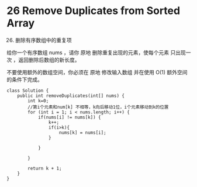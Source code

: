 # 26 Remove Duplicates from Sorted Array

26. 删除有序数组中的重复项

给你一个有序数组 nums ，请你 原地 删除重复出现的元素，使每个元素 只出现一次 ，返回删除后数组的新长度。

不要使用额外的数组空间，你必须在 原地 修改输入数组 并在使用 O(1) 额外空间的条件下完成。


```
class Solution {
    public int removeDuplicates(int[] nums) {
        int k=0;
        //第i个元素和num[k] 不相等，k向后移动1位，i个元素移动到k的位置
        for (int i = 1; i < nums.length; i++) {
            if(nums[i] != nums[k]) {
                k++;
                if(i>k){
                    nums[k] = nums[i];
                }
                
            }
            
        }

        return k + 1;
    }
}
```
